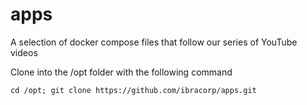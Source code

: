# apps
A selection of docker compose files that follow our series of YouTube videos

Clone into the /opt folder with the following command

```
cd /opt; git clone https://github.com/ibracorp/apps.git
```

